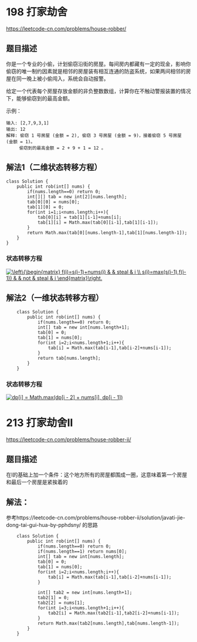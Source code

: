 # 198 打家劫舍
https://leetcode-cn.com/problems/house-robber/

## 题目描述
你是一个专业的小偷，计划偷窃沿街的房屋。每间房内都藏有一定的现金，影响你偷窃的唯一制约因素就是相邻的房屋装有相互连通的防盗系统，如果两间相邻的房屋在同一晚上被小偷闯入，系统会自动报警。

给定一个代表每个房屋存放金额的非负整数数组，计算你在不触动警报装置的情况下，能够偷窃到的最高金额。

示例：

    输入: [2,7,9,3,1]
    输出: 12
    解释: 偷窃 1 号房屋 (金额 = 2), 偷窃 3 号房屋 (金额 = 9)，接着偷窃 5 号房屋 (金额 = 1)。
         偷窃到的最高金额 = 2 + 9 + 1 = 12 。

## 解法1（二维状态转移方程）

    class Solution {
        public int rob(int[] nums) {
            if(nums.length==0) return 0;
            int[][] tab = new int[2][nums.length];
            tab[0][0] = nums[0];
            tab[1][0] = 0;
            for(int i=1;i<nums.length;i++){
                tab[0][i] = tab[1][i-1]+nums[i];
                tab[1][i] = Math.max(tab[0][i-1],tab[1][i-1]);
            }
            return Math.max(tab[0][nums.length-1],tab[1][nums.length-1]);
        }
    }
    
### 状态转移方程
<a href="https://www.codecogs.com/eqnedit.php?latex=\left\{\begin{matrix}&space;f(i)=s(i-1)&plus;nums(i)&space;&&space;&&space;steal&space;&&space;i&space;\\&space;s(i)=max(s(i-1),f(i-1))&space;&&space;&&space;not&space;&&space;steal&space;&&space;i&space;\end{matrix}\right." target="_blank"><img src="https://latex.codecogs.com/gif.latex?\left\{\begin{matrix}&space;f(i)=s(i-1)&plus;nums(i)&space;&&space;&&space;steal&space;&&space;i&space;\\&space;s(i)=max(s(i-1),f(i-1))&space;&&space;&&space;not&space;&&space;steal&space;&&space;i&space;\end{matrix}\right." title="\left\{\begin{matrix} f(i)=s(i-1)+nums(i) & & steal & i \\ s(i)=max(s(i-1),f(i-1)) & & not & steal & i \end{matrix}\right." /></a>

## 解法2（一维状态转移方程）

        class Solution {
            public int rob(int[] nums) {
                if(nums.length==0) return 0;
                int[] tab = new int[nums.length+1];
                tab[0] = 0;
                tab[1] = nums[0];
                for(int i=2;i<nums.length+1;i++){
                    tab[i] = Math.max(tab[i-1],tab[i-2]+nums[i-1]);
                }
                return tab[nums.length];
            }
        }
 
 ### 状态转移方程
 <a href="https://www.codecogs.com/eqnedit.php?latex=dp[i]&space;=&space;Math.max(dp[i&space;-&space;2]&space;&plus;&space;nums[i],&space;dp[i&space;-&space;1]);" target="_blank"><img src="https://latex.codecogs.com/gif.latex?dp[i]&space;=&space;Math.max(dp[i&space;-&space;2]&space;&plus;&space;nums[i],&space;dp[i&space;-&space;1]);" title="dp[i] = Math.max(dp[i - 2] + nums[i], dp[i - 1])" /></a>


# 213 打家劫舍II
https://leetcode-cn.com/problems/house-robber-ii/

## 题目描述
在I的基础上加一个条件：这个地方所有的房屋都围成一圈，这意味着第一个房屋和最后一个房屋是紧挨着的

## 解法：
参考https://leetcode-cn.com/problems/house-robber-ii/solution/javati-jie-dong-tai-gui-hua-by-pphdsny/ 的思路

        class Solution {
            public int rob(int[] nums) {
                if(nums.length==0) return 0;
                if(nums.length==1) return nums[0];
                int[] tab = new int[nums.length];
                tab[0] = 0;
                tab[1] = nums[0];
                for(int i=2;i<nums.length;i++){
                    tab[i] = Math.max(tab[i-1],tab[i-2]+nums[i-1]);
                }

                int[] tab2 = new int[nums.length+1];
                tab2[1] = 0;
                tab2[2] = nums[1];
                for(int i=3;i<nums.length+1;i++){
                    tab2[i] = Math.max(tab2[i-1],tab2[i-2]+nums[i-1]);
                }
                return Math.max(tab2[nums.length],tab[nums.length-1]);
            }
        }
